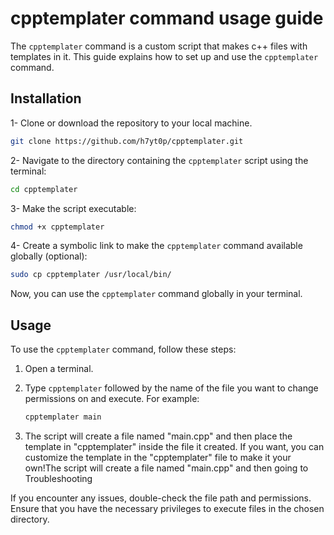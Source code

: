 # cpptemplater command usage guide

The `cpptemplater` command is a custom script that makes c++ files with templates in it. This guide explains how to set up and use the `cpptemplater` command.

## Installation

1- Clone or download the repository to your local machine.

```bash
git clone https://github.com/h7yt0p/cpptemplater.git
```

2- Navigate to the directory containing the `cpptemplater` script using the terminal:

```bash
cd cpptemplater
```

3- Make the script executable:

```bash
chmod +x cpptemplater
```

4- Create a symbolic link to make the `cpptemplater` command available globally (optional):

```bash
sudo cp cpptemplater /usr/local/bin/
```

Now, you can use the `cpptemplater` command globally in your terminal.

## Usage

To use the `cpptemplater` command, follow these steps:

1. Open a terminal.
2. Type `cpptemplater` followed by the name of the file you want to change permissions on and execute. For example:

   ```bash
   cpptemplater main
   ```
3. The script will create a file named "main.cpp" and then place the template
   in "cpptemplater" inside the file it created. If you want, you can
   customize the template in the "cpptemplater" file to make it your own!The script will create a file named "main.cpp" and then going to Troubleshooting

If you encounter any issues, double-check the file path and permissions.
Ensure that you have the necessary privileges to execute files in the chosen directory.
